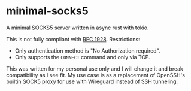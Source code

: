 # minimal-socks5

A minimal SOCKS5 server written in async rust with tokio.

This is not fully compliant with [RFC 1928](https://datatracker.ietf.org/doc/html/rfc1928).
Restrictions:
* Only authentication method is "No Authorization required".
* Only supports the `CONNECT` command and only via TCP.

This was written for my personal use only and I will change it and break compatibility as I see fit.
My use case is as a replacement of OpenSSH's builtin SOCK5 proxy for use with Wireguard instead of SSH tunneling.

